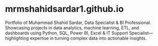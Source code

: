 # mrmshahidsardar1.github.io
Portfolio of Muhammad Shahid Sardar, Data Specialist &amp; BI Professional. Showcasing projects in data analytics, machine learning, ETL, and dashboards using Python, SQL, Power BI, Excel &amp; IT Support Specialist—highlighting expertise in turning complex data into actionable insights.
